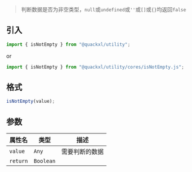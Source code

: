 > 判断数据是否为非空类型，`null`或`undefined`或`''`或`[]`或`{}`均返回`false`

## 引入

```js
import { isNotEmpty } from "@quackxl/utility";
```
or
```js
import { isNotEmpty } from "@quackxl/utility/cores/isNotEmpty.js";
```

## 格式

```js
isNotEmpty(value);
```

## 参数

| 属性名   | 类型      | 描述           |
| -------- | --------- | -------------- |
| `value`  | `Any`     | 需要判断的数据 |
| `return` | `Boolean` |                |